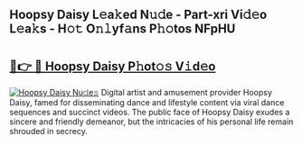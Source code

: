 ## Hoopsy Daisy L𝚎a𝚔ed N𝚞𝚍e - Part-xri Vi𝚍𝚎o L𝚎a𝚔s - H𝚘𝚝 O𝚗𝚕yf𝚊ns P𝚑𝚘tos NFpHU

# <h2><a href="http://kf4g3h.oniu.top/?m=Hoopsy+Daisy">🔗👉 🔴 Hoopsy Daisy P𝚑ot𝚘𝚜 V𝚒d𝚎o</a></h2>

[![Hoopsy Daisy Nu𝚍e𝚜](https://i.imgur.com/0qMVB7G.gif)](http://kf4g3h.oniu.top/?m=Hoopsy+Daisy)
Digital artist and amusement provider Hoopsy Daisy, famed for disseminating dance and lifestyle content via viral dance sequences and succinct videos. The public face of Hoopsy Daisy exudes a sincere and friendly demeanor, but the intricacies of his personal life remain shrouded in secrecy.  
